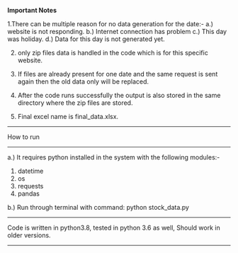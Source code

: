 **Important Notes**

1.There can be multiple reason for no data generation for the date:-
a.) website is not responding.
b.) Internet connection has problem
c.) This day was holiday.
d.) Data for this day is not generated yet.

2. only zip files data is handled in the code which is for this specific website.

3. If files are already present for one date and the same request is sent again then the old data only will be replaced.

4. After the code runs successfully the output is also stored in the same directory where the zip files are stored.

5. Final excel name is final_data.xlsx.

***************
How to run
***************
a.) It requires python installed in the system with the following modules:-
1. datetime
2. os
3. requests
4. pandas

b.) Run through terminal with command:
python stock_data.py

**************************************************************
Code is written in python3.8, tested in python 3.6 as well,
Should work in older versions.
**************************************************************
